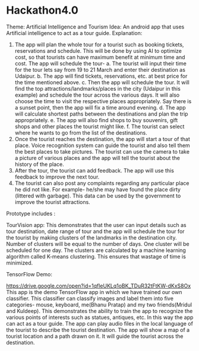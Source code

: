# Hackathon4.0

Theme: Artificial Intelligence and Tourism
Idea: An android app that uses Artificial intelligence to act as a tour guide. 
Explanation:
1.	The app will plan the whole tour for a tourist such as booking tickets, reservations and schedule. This will be done by using AI to optimize cost, so that tourists can have maximum benefit at minimum time and cost. The app will schedule the tour-
a.	The tourist will input their time for the tour lets say from 19 to 21 March and enter their destination as Udaipur.
b.	The app will find tickets, reservations, etc. at best price for the time mentioned above.
c.	Then the app will schedule the tour. It will find the top attractions/landmarks/places in the city (Udaipur in this example) and schedule the tour across the various days. It will also choose the time to visit the respective places appropriately. Say there is a sunset point, then the app will fix a time around evening.
d.	The app will calculate shortest paths between the destinations and plan the trip appropriately.
e.	The app will also find shops to buy souvenirs, gift shops and other places the tourist might like.
f.	The tourist can select where he wants to go from the list of the destinations.
2.	Once the tourist reaches the destination, the app will start a tour of that place. Voice recognition system can guide the tourist and also tell them the best places to take pictures. The tourist can use the camera to take a picture of various places and the app will tell the tourist about the history of the place.
3.	After the tour, the tourist can add feedback. The app will use this feedback to improve the next tour.
4.	The tourist can also post any complaints regarding any particular place he did not like. For example- he/she may have found the place dirty (littered with garbage). This data can be used by the government to improve the tourist attractions.

Prototype includes :

TourVision app:
This demonstrates that the user can input details such as tour destination, date range of tour and the app will schedule the tour for the tourist by making clusters of the landmarks in the destination city. Number of clusters will be equal to the number of days. One cluster will be scheduled for one day. The clusters are calculated by a machine learning algorithm called K-means clustering. This ensures that wastage of time is minimized.

TensorFlow Demo:

https://drive.google.com/open?id=1qfleUKLq1oBK_TDuR32tFtKW-dKxS8Ox
This app is the demo TensorFlow app in which we have trained our own classifier. This classifier can classify images and label them into five categories- mouse, keyboard, me(Bhanu Pratap) and my two friends(Mridul and Kuldeep).
This demonstrates the ability to train the app to recognize the various points of interests such as statues, antiques, etc. In this way the app can act as a tour guide. The app can play audio files in the local language of the tourist to describe the tourist destination.
The app will show a map of a tourist location and a path drawn on it. It will guide the tourist across the destination.
